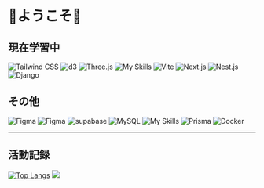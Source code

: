 # 💐ようこそ💐

## 現在学習中
![Tailwind CSS](https://skillicons.dev/icons?i=tailwind)
![d3](https://skillicons.dev/icons?i=d3)
![Three.js](https://skillicons.dev/icons?i=threejs)
![My Skills](https://go-skill-icons.vercel.app/api/icons?i=gsap&theme=dark)
![Vite](https://skillicons.dev/icons?i=vite)
![Next.js](https://skillicons.dev/icons?i=nextjs)
![Nest.js](https://skillicons.dev/icons?i=nestjs)
![Django](https://skillicons.dev/icons?i=django)

## その他
![Figma](https://skillicons.dev/icons?i=java)
![Figma](https://skillicons.dev/icons?i=figma)
![supabase](https://skillicons.dev/icons?i=supabase)
![MySQL](https://skillicons.dev/icons?i=mysql)
![My Skills](https://go-skill-icons.vercel.app/api/icons?i=prisma,docker&theme=dark)
![Prisma](https://skillicons.dev/icons?i=prisma)
![Docker](https://skillicons.dev/icons?i=docker)

<!-- ## 触れたことがある
![firebase](https://skillicons.dev/icons?i=firebase)
![mongodb](https://skillicons.dev/icons?i=mongodb)
![processing](https://skillicons.dev/icons?i=processing)
![Java](https://skillicons.dev/icons?i=java)
![C](https://skillicons.dev/icons?i=c)
![C++](https://skillicons.dev/icons?i=cpp)
-->

---
## 活動記録
[![Top Langs](https://github-readme-stats.vercel.app/api/top-langs/?username=shimaf4979&layout=donut)](https://github.com/anuraghazra/github-readme-stats)
![](http://github-profile-summary-cards.vercel.app/api/cards/stats?username=shimaf4979&theme=default)

<!--
**shimaf4979/shimaf4979** is a ✨ _special_ ✨ repository because its `README.md` (this file) appears on your GitHub profile.

Here are some ideas to get you started:

- 🔭 I’m currently working on ...
- 🌱 I’m currently learning ...
- 👯 I’m looking to collaborate on ...
- 🤔 I’m looking for help with ...
- 💬 Ask me about ...
- 📫 How to reach me: ...
- 😄 Pronouns: ...
- ⚡ Fun fact: ...
-->
